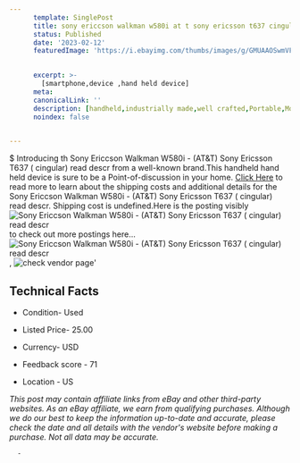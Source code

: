 ```yaml
---
      template: SinglePost
      title: sony ericcson walkman w580i at t sony ericsson t637 cingular read descr
      status: Published
      date: '2023-02-12'
      featuredImage: 'https://i.ebayimg.com/thumbs/images/g/GMUAAOSwmVFjIJ6g/s-l225.jpg'
       

      excerpt: >-
        [smartphone,device ,hand held device]
      meta:
      canonicalLink: ''
      description: [handheld,industrially made,well crafted,Portable,Mobile,Compact,Convenient,Lightweight,Maneuverable,Man-portable,Miniature,Carriable,Hand-held,Light,Holdable,Transportable,Mobile device,Pocket-sized,On-the-go,Wireless,Cordless,Compact size,Convenient size, smartphone,device ,hand held device]
      noindex: false
      

---
```

$
      Introducing th Sony Ericcson Walkman W580i - (AT&T)   Sony Ericsson T637 ( cingular) read descr from a well-known brand.This handheld hand held device is sure to be a Point-of-discussion in your home. [Click Here](https://www.ebay.com/itm/295217138588?hash=item44bc500b9c%3Ag%3AGMUAAOSwmVFjIJ6g&mkevt=1&mkcid=1&mkrid=711-53200-19255-0&campid=%253CePNCampaignId%253E&customid=%253CreferenceId%253E&toolid=10049) to read more to learn about the shipping costs and additional details for the Sony Ericcson Walkman W580i - (AT&T)   Sony Ericsson T637 ( cingular) read descr. Shipping cost is undefined.Here is the posting visibly ![Sony Ericcson Walkman W580i - (AT&T)   Sony Ericsson T637 ( cingular) read descr](https://i.ebayimg.com/thumbs/images/g/GMUAAOSwmVFjIJ6g/s-l225.jpg) to check out more postings here... ![Sony Ericcson Walkman W580i - (AT&T)   Sony Ericsson T637 ( cingular) read descr](https://i.ebayimg.com/images/g/GMUAAOSwmVFjIJ6g/s-l1600.jpg), ![check vendor page](https://origin-galleryplus.ebayimg.com/ws/web/295217138588_2_0_1/225x225.jpg,https://origin-galleryplus.ebayimg.com/ws/web/295217138588_3_0_1/225x225.jpg,https://origin-galleryplus.ebayimg.com/ws/web/295217138588_4_0_1/225x225.jpg,https://origin-galleryplus.ebayimg.com/ws/web/295217138588_5_0_1/225x225.jpg,https://origin-galleryplus.ebayimg.com/ws/web/295217138588_6_0_1/225x225.jpg,https://origin-galleryplus.ebayimg.com/ws/web/295217138588_7_0_1/225x225.jpg,https://origin-galleryplus.ebayimg.com/ws/web/295217138588_8_0_1/225x225.jpg,https://origin-galleryplus.ebayimg.com/ws/web/295217138588_9_0_1/225x225.jpg)'

      

 ## Technical Facts 



     
      

 - Condition- Used 


      

 - Listed Price- 25.00 


      

 - Currency- USD 


      

 - Feedback score - 71 


      

 - Location - US 


      
      

 *_This post may contain affiliate links from eBay and other third-party websites. As an eBay affiliate, we earn from qualifying purchases. Although we do our best to keep the information up-to-date and accurate, please check the date and all details with the vendor's website before making a purchase. Not all data may be accurate._*




      -
